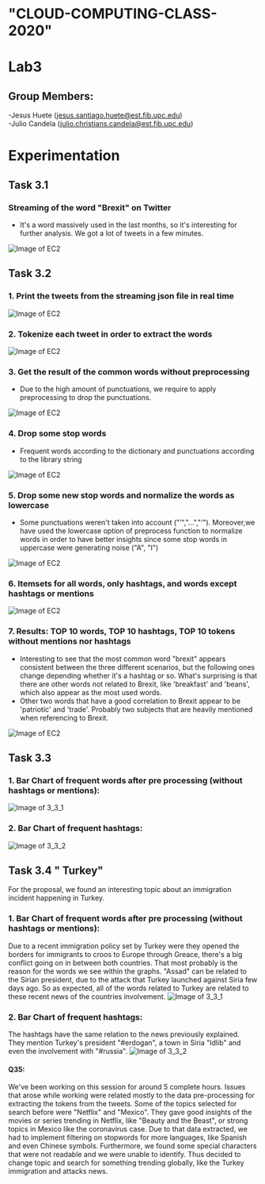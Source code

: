 # "CLOUD-COMPUTING-CLASS-2020" 
# Lab3
## Group Members:
-Jesus Huete (jesus.santiago.huete@est.fib.upc.edu)  
-Julio Candela (julio.christians.candela@est.fib.upc.edu)

# Experimentation  

## Task 3.1  
### Streaming of the word "Brexit" on Twitter 
- It's a word massively used in the last months, so it's interesting for further analysis. We got a lot of tweets in a few minutes.

![Image of EC2](Images/3.1_StreamingFile.PNG)

## Task 3.2
### 1. Print the tweets from the streaming json file in real time

![Image of EC2](Images/3.2.1_TwitterText.PNG)

### 2. Tokenize each tweet in order to extract the words

![Image of EC2](Images/3.2.2_TwitterTokens.PNG)

### 3. Get the result of the common words without preprocessing
- Due to the high amount of punctuations, we require to apply preprocessing to drop the punctuations.

![Image of EC2](Images/3.2.3_FrequentTokens.PNG)

### 4. Drop some stop words 
- Frequent words according to the dictionary and punctuations according to the library string

![Image of EC2](Images/3.2.4_FrequentTokens_nostop.PNG)

### 5. Drop some new stop words and normalize the words as lowercase
- Some punctuations weren't taken into account ("’","…","‘"). Moreover,we have used the lowercase option of preprocess function to normalize words in order to have better insights since some stop words in uppercase were generating noise ("A", "I")

![Image of EC2](Images/3.2.5_FrequentTokens_nostop_improved.PNG)

### 6. Itemsets for all words, only hashtags, and words except hashtags or mentions

![Image of EC2](Images/3.2.6_Itemsets.PNG)

### 7. Results: TOP 10 words, TOP 10 hashtags, TOP 10 tokens without mentions nor hashtags
- Interesting to see that the most common word "brexit" appears consistent between the three different scenarios, but the following ones change depending whether it's a hashtag or so. What's surprising is that there are other words not related to Brexit, like 'breakfast' and 'beans', which also appear as the most used words.
- Other two words that have a good correlation to Brexit appear to be 'patriotic' and 'trade'. Probably two subjects that are heavily mentioned when referencing to Brexit.

![Image of EC2](Images/3.2.7_Results.PNG)

## Task 3.3
### 1. Bar Chart of frequent words after pre processing (without hashtags or mentions):

![Image of 3_3_1](Images/3.3_Diag_FrequentNoHashtags.PNG)

### 2. Bar Chart of frequent hashtags:

![Image of 3_3_2](Images/3.3_Diag_FrequentHashtags.PNG)

## Task 3.4 " Turkey"
For the proposal, we found an interesting topic about an immigration incident happening in Turkey.
### 1. Bar Chart of frequent words after pre processing (without hashtags or mentions):
Due to a recent immigration policy set by Turkey were they opened the borders for immigrants to croos to Europe through Greace, there's a big conflict going on in between both countries. That most probably is the reason for the words we see within the graphs.
"Assad" can be related to the Sirian president, due to the attack that Turkey launched against Siria few days ago. So as expected, all of the words related to Turkey are related to these recent news of the countries involvement.
![Image of 3_3_1](Images/3.4_Diag_FrequentNoHashtags_Proposal.PNG)

### 2. Bar Chart of frequent hashtags:
The hashtags have the same relation to the news previously explained. They mention Turkey's president "#erdogan", a town in Siria "Idlib" and even the involvement with "#russia".
![Image of 3_3_2](Images/3.4_Diag_FrequentHashtags_Proposal.PNG)

#### Q35:
We've been working on this session for around 5 complete hours.
Issues that arose while working were related mostly to the data pre-processing for extracting the tokens from the tweets. Some of the topics selected for search before were "Netflix" and "Mexico". They gave good insights of the movies or series trending in Netflix, like "Beauty and the Beast", or strong topics in Mexico like the coronavirus case.
Due to that data extracted, we had to implement filtering on stopwords for more languages, like Spanish and even Chinese symbols. Furthermore, we found some special characters that were not readable and we were unable to identify. 
Thus decided to change topic and search for something trending globally, like the Turkey immigration and attacks news.